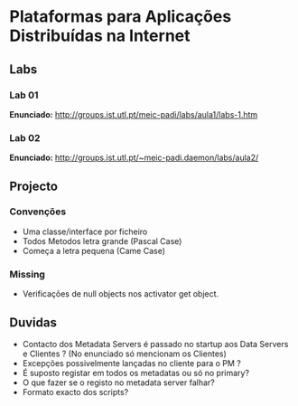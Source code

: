 Plataformas para Aplicações Distribuídas na Internet
====================================================

## Labs

### Lab 01

**Enunciado:** http://groups.ist.utl.pt/meic-padi/labs/aula1/labs-1.htm

### Lab 02

**Enunciado:** http://groups.ist.utl.pt/~meic-padi.daemon/labs/aula2/

## Projecto

### Convenções
*   Uma classe/interface por ficheiro
*   Todos Metodos letra grande (Pascal Case)
*   Começa a letra pequena (Came Case)

### Missing
*   Verificações de null objects nos activator get object.

## Duvidas
*   Contacto dos Metadata Servers é passado no startup aos Data Servers e Clientes ? (No enunciado só mencionam os Clientes)
*   Excepções possivelmente lançadas no cliente para o PM ?
*   É suposto registar em todos os metadatas ou só no primary?
*   O que fazer se o registo no metadata server falhar?
*   Formato exacto dos scripts?

